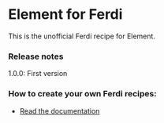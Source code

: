# Element for Ferdi
This is the unofficial Ferdi recipe for Element.

### Release notes
1.0.0: First version

### How to create your own Ferdi recipes:
* [Read the documentation](https://github.com/getferdi/recipes/blob/master/docs/integration.md)